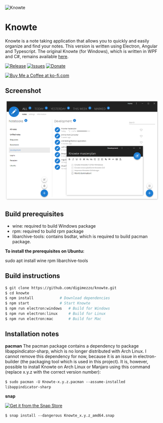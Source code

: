 ![Knowte](Knowte-logo.full.png)

# Knowte

Knowte is a note taking application that allows you to quickly and easily organize and find your notes. This version is written using Electron, Angular and Typescript. The original Knowte (for Windows), which is written in WPF and C#, remains available <a href="https://github.com/digimezzo/knowte-windows">here</a>.

[![Release](https://img.shields.io/github/release/digimezzo/Knowte.svg?style=flat-square&include_prereleases)](https://github.com/digimezzo/knowte/releases/latest)
[![Issues](https://img.shields.io/github/issues/digimezzo/Knowte.svg?style=flat-square)](https://github.com/digimezzo/knowte/issues)
[![Donate](https://img.shields.io/badge/Donate-PayPal-green.svg)](https://www.paypal.com/cgi-bin/webscr?cmd=_s-xclick&hosted_button_id=MQALEWTEZ7HX8)

<a href='https://ko-fi.com/S6S11K63U' target='_blank'><img height='36' style='border:0px;height:36px;' src='https://az743702.vo.msecnd.net/cdn/kofi1.png?v=2' border='0' alt='Buy Me a Coffee at ko-fi.com' /></a>

## Screenshot

![Knowte2screenshot](Knowte.showcase.png)

## Build prerequisites

- wine: required to build Windows package
- rpm: required to build rpm package
- libarchive-tools: contains bsdtar, which is required to build pacman package.

**To install the prerequisites on Ubuntu:**

sudo apt install wine rpm libarchive-tools

## Build instructions

```bash
$ git clone https://github.com/digimezzo/knowte.git
$ cd knowte
$ npm install            # Download dependencies
$ npm start              # Start Knowte
$ npm run electron:windows   # Build for Windows
$ npm run electron:linux     # Build for Linux
$ npm run electron:mac       # Build for Mac
```

## Installation notes

**pacman**
The pacman package contains a dependency to package libappindicator-sharp, which is no longer distributed with Arch Linux. I cannot remove this dependency for now, because it is an issue in electron-builder (the packaging tool which is used in this project). It is, however, possible to install Knowte on Arch Linux or Manjaro using this command (replace x.y.z with the correct version number): 

`$ sudo pacman -U Knowte-x.y.z.pacman --assume-installed libappindicator-sharp`

**snap**

[![Get it from the Snap Store](https://snapcraft.io/static/images/badges/en/snap-store-black.svg)](https://snapcraft.io/knowte)

`$ snap install --dangerous Knowte_x.y.z_amd64.snap`
